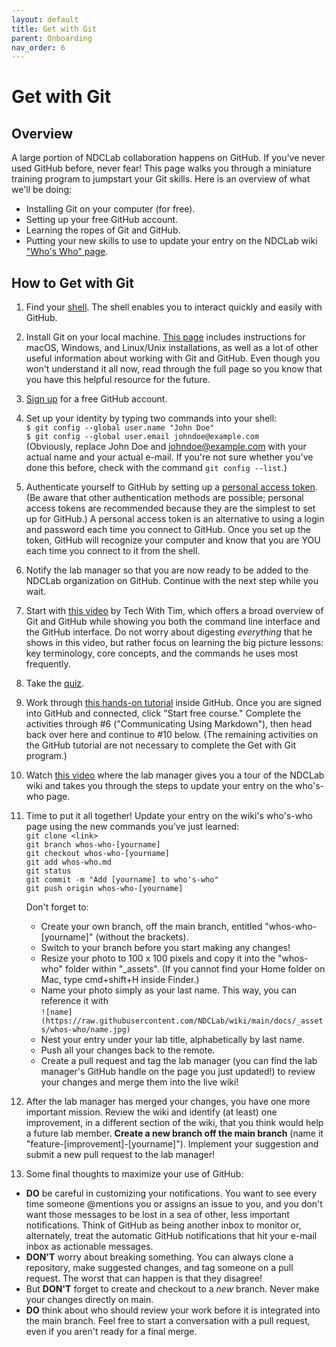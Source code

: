 ```yaml
---
layout: default
title: Get with Git
parent: Onboarding
nav_order: 6
---
```


# Get with Git

## Overview
A large portion of NDCLab collaboration happens on GitHub. If you've never used GitHub before, never fear! This page walks you through a miniature training program to jumpstart your Git skills.  Here is an overview of what we'll be doing:
* Installing Git on your computer (for free).
* Setting up your free GitHub account.
* Learning the ropes of Git and GitHub.
* Putting your new skills to use to update your entry on the NDCLab wiki ["Who's Who" page](https://ndclab.github.io/wiki/docs/welcome/whos-who.html).

## How to Get with Git

1. Find your [shell](https://ndclab.github.io/wiki/docs/technical-docs/shell.html). The shell enables you to interact quickly and easily with GitHub.

2. Install Git on your local machine. [This page](https://ndclab.github.io/wiki/docs/technical-docs/git_and_github.html) includes instructions for macOS, Windows, and Linux/Unix installations, as well as a lot of other useful information about working with Git and GitHub. Even though you won't understand it all now, read through the full page so you know that you have this helpful resource for the future.

3. [Sign up](https://github.com) for a free GitHub account.

4. Set up your identity by typing two commands into your shell: <br/>
`$ git config --global user.name "John Doe"` <br/>
`$ git config --global user.email johndoe@example.com` <br/>
(Obviously, replace John Doe and johndoe@example.com with your actual name and your actual e-mail. If you're not sure whether you've done this before, check with the command `git config --list`.)

5. Authenticate yourself to GitHub by setting up a [personal access token](https://docs.github.com/en/github/authenticating-to-github/keeping-your-account-and-data-secure/creating-a-personal-access-token). (Be aware that other authentication methods are possible; personal access tokens are recommended because they are the simplest to set up for GitHub.) A personal access token is an alternative to using a login and password each time you connect to GitHub.  Once you set up the token, GitHub will recognize your computer and know that you are YOU each time you connect to it from the shell.

6. Notify the lab manager so that you are now ready to be added to the NDCLab organization on GitHub. Continue with the next step while you wait.

7. Start with [this video](https://www.youtube.com/watch?v=DVRQoVRzMIY) by Tech With Tim, which offers a broad overview of Git and GitHub while showing you both the command line interface and the GitHub interface. Do not worry about digesting *everything* that he shows in this video, but rather focus on learning the big picture lessons: key terminology, core concepts, and the commands he uses most frequently.

8. Take the [quiz](https://forms.gle/B83WY7q1wWkpZtKV6).

9. Work through [this hands-on tutorial](https://lab.github.com/lmachens/git-and-github-first-timers) inside GitHub. Once you are signed into GitHub and connected, click "Start free course." Complete the activities through #6 ("Communicating Using Markdown"), then head back over here and continue to #10 below. (The remaining activities on the GitHub tutorial are not necessary to complete the Get with Git program.)

10. Watch [this video](https://fiu.zoom.us/rec/share/M7XPxtyiThR3uG-_JILSMbyalUmX7mXxAcsUMtvFRITPT2fiIJ_8sKsbw-zXtrZ9.DDm5pZIz6UTbtM6M?startTime=1623099912000) where the lab manager gives you a tour of the NDCLab wiki and takes you through the steps to update your entry on the who's-who page.

11. Time to put it all together! Update your entry on the wiki's who's-who page using the new commands you've just learned:<br/>
`git clone <link>`  <br/>
`git branch whos-who-[yourname]`  <br/>
`git checkout whos-who-[yourname]`  <br/>
`git add whos-who.md` <br/>
`git status`  <br/>
`git commit -m "Add [yourname] to who's-who"`  <br/>
`git push origin whos-who-[yourname]`

    Don't forget to:

    * Create your own branch, off the main branch, entitled "whos-who-[yourname]" (without the brackets).
    * Switch to your branch before you start making any changes!
    * Resize your photo to 100 x 100 pixels and copy it into the "whos-who" folder within "_assets". (If you cannot find your Home folder on Mac, type cmd+shift+H inside Finder.)
    * Name your photo simply as your last name. This way, you can reference it with<br/>
    `![name](https://raw.githubusercontent.com/NDCLab/wiki/main/docs/_assets/whos-who/name.jpg)`
    * Nest your entry under your lab title, alphabetically by last name.
    * Push all your changes back to the remote.
    * Create a pull request and tag the lab manager (you can find the lab manager's GitHub handle on the page you just updated!) to review your changes and merge them into the live wiki!

12. After the lab manager has merged your changes, you have one more important mission. Review the wiki and identify (at least) one improvement, in a different section of the wiki, that you think would help a future lab member. **Create a new branch off the main branch** (name it "feature-[improvement]-[yourname]"). Implement your suggestion and submit a new pull request to the lab manager!

13. Some final thoughts to maximize your use of GitHub:
* **DO** be careful in customizing your notifications. You want to see every time someone @mentions you or assigns an issue to you, and you don't want those messages to be lost in a sea of other, less important notifications. Think of GitHub as being another inbox to monitor or, alternately, treat the automatic GitHub notifications that hit your e-mail inbox as actionable messages.
* **DON'T** worry about breaking something. You can always clone a repository, make suggested changes, and tag someone on a pull request. The worst that can happen is that they disagree!
* But **DON'T** forget to create and checkout to a *new* branch. Never make your changes directly on main.
* **DO** think about who should review your work before it is integrated into the main branch. Feel free to start a conversation with a pull request, even if you aren't ready for a final merge.
